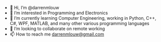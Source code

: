 - 👋 Hi, I’m @darrenmlouw
- 👀 I’m interested in Programming and Electronics
- 🌱 I’m currently learning Computer Engineering, working in Python, C++, C#, WPF, MATLAB, and many other various programming languages
- 💞️ I’m looking to collaborate on remote working
- 📫 How to reach me darrenmlouw@gmail.com

<!---
darrenmlouw/darrenmlouw is a ✨ special ✨ repository because its `README.md` (this file) appears on your GitHub profile.
You can click the Preview link to take a look at your changes.
--->
